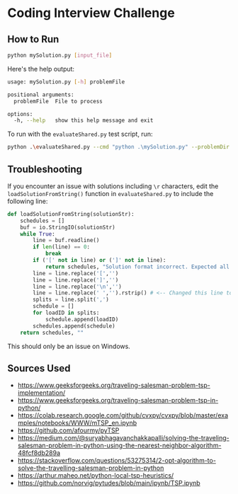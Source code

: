 # Coding Interview Challenge

## How to Run

```bash
python mySolution.py [input_file]
```

Here's the help output:

```bash
usage: mySolution.py [-h] problemFile

positional arguments:
  problemFile  File to process

options:
  -h, --help   show this help message and exit
```

To run with the `evaluateShared.py` test script, run:

```bash
python .\evaluateShared.py --cmd "python .\mySolution.py" --problemDir [DIR]
```

## Troubleshooting

If you encounter an issue with solutions including `\r` characters, edit the `loadSolutionFromString()` function in `evaluateShared.py` to include the following line:

```python
def loadSolutionFromString(solutionStr):
    schedules = []
    buf = io.StringIO(solutionStr)
    while True:
        line = buf.readline()
        if len(line) == 0:
            break
        if ('[' not in line) or (']' not in line):
            return schedules, "Solution format incorrect. Expected all lines to be in format [{load_id}, {load_id}, ...], but got this: " + line
        line = line.replace('[','')
        line = line.replace(']','')
        line = line.replace('\n','')
        line = line.replace(' ','').rstrip() # <-- Changed this line to fix `/r` in solution
        splits = line.split(',')
        schedule = []
        for loadID in splits:
            schedule.append(loadID)
        schedules.append(schedule)
    return schedules, ""
```

This should only be an issue on Windows.

## Sources Used

- https://www.geeksforgeeks.org/traveling-salesman-problem-tsp-implementation/
- https://www.geeksforgeeks.org/traveling-salesman-problem-tsp-in-python/
- https://colab.research.google.com/github/cvxpy/cvxpy/blob/master/examples/notebooks/WWW/mTSP_en.ipynb
- https://github.com/afourmy/pyTSP
- https://medium.com/@suryabhagavanchakkapalli/solving-the-traveling-salesman-problem-in-python-using-the-nearest-neighbor-algorithm-48fcf8db289a
- https://stackoverflow.com/questions/53275314/2-opt-algorithm-to-solve-the-travelling-salesman-problem-in-python
- https://arthur.maheo.net/python-local-tsp-heuristics/
- https://github.com/norvig/pytudes/blob/main/ipynb/TSP.ipynb